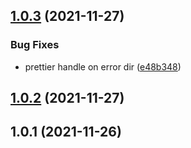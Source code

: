 ## [1.0.3](https://github.com/Sneaken/electron-standard/compare/v1.0.2...v1.0.3) (2021-11-27)


### Bug Fixes

* prettier handle on error dir ([e48b348](https://github.com/Sneaken/electron-standard/commit/e48b3489e646629d96977988ab339c12f6dd7c7c))



## [1.0.2](https://github.com/Sneaken/electron-standard/compare/v1.0.1...v1.0.2) (2021-11-27)



## 1.0.1 (2021-11-26)



